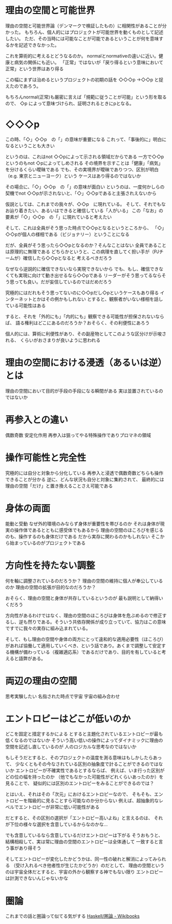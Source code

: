 

# 理由の空間と可能世界

理由の空間と可能世界論（デンマークで検証したもの）に相関性があることが分かった。
もちろん、個人的にはプロジェクトが可能世界を動くものとして記述したい。
ただ、その当時には可能なことが可能であるということが何を意味するかを記述できなかった。

これを算術的に考えるとどうなるのか。
normalとnormativeの違いに近い。健康と病気の関係にも近い。
「正常」ではないが「戻り得るという意味において正常」という世界はあり得る

この幅にまずは治めるというプロジェクトの初期の話を
◇◇◇p →◇◇p
と捉えたのであろう。

もちろんnormal(正常)も厳密に言えば「規範に従うことが可能」という形を取るので、
◇p
によって意味づけられ、証明されるときにpとなる。

# ◇◇◇p

この時、「◇」◇◇p　の「」の意味が重要になる
これって、「事後的に」明白になるということも大きい

というのは、これはnot ◇◇pによって示される領域だからである
一方で◇◇p　というのもnot ◇pによってしめされる
その境界を示すことは「健康」「病気」を分けるくらい曖昧である
でも、その実境界が曖昧でありつつ、区別が明白（e.g. 東京とニューヨーク）という
ケースはあり得るのではないか

その場合に、「◇」◇◇p　の「」の意味が面白い
というのは、一度何かしらの契機でnot ◇◇pが示されないと、「◇」◇◇pであると主張されえないから

仮説としては、これまでの我々が、◇◇p　に現れている。
そして、それでもなお辿り着きたい、あるいはできると確信している「人がいる」
この「なお」の要素が「◇」◇◇p　の「」に現れていると考えたい

そして、これは全員がそう思った時点で◇◇pとなるというところから、
「◇」◇◇pが個人の様相である（ビジョナリー）ということになる

だが、全員がそう思ったら◇◇pとなるのか？そんなことはない
全員であることは原理的に無理である
どちらかというと、この病理を直してく担い手が（PJチームが）確信したら◇◇pとなると
考えるべきだろう

なぜなら逆説的に確信できないなら実現できないから
でも、もし、確信できなくても実現に向けて動き出せるなら◇◇pである
リーダーがそう思ってるならそう思っても良い。だが妄信しているのではだめだろう

究極的にはだれもそう思ってないのに◇◇pだし◇pというケースもあり得る
インターネットとかはその例かもしれない
とすると、観察者がいない様相を話している可能性はある

すると、それを「外的にも」「内的にも」観察できる可能性が担保されないならば、
語る権利はどこにあるのだろうか？おそらく、その利便性にあろう

個人的には、算術に利便性があり、その副産物としてこのような区分けが示唆される、
くらいがおさまりが良いように思われる




# 理由の空間における浸透（あるいは逆）とは

理由の空間において目的が手段の手段になる瞬間がある
実は並置されているのではないか

# 再参入との違い

偶数奇数
安定化作用
再参入は狙ってやる特殊操作でありプロマネの領域

# 操作可能性と完全性

究極的には自分と対象から分化している
再参入と浸透で偶数奇数どちらも操作できることが分かる
逆に、どんな状況も自分と対象に集約されて、
最終的には理由の空間「だけ」と置き換えることさえ可能である

# 身体の両面

能動と受動
なぜ外的環境のみならず身体が重要性を帯びるのか
それは身体が現実の操作体であるとともに感受体でもあるから
理由の空間のほころびを感じるのも、操作するのも身体だけである
だから実存に関わるのかもしれない
そこから始まっているのがプロジェクトである

# 方向性を持たない調整

何を軸に調整されているのだろうか？
理由の空間の維持に個人が奉公しているのか
理由の空間の拡張が目的なのだろうか？

おそらく、理由の空間と身体が共存しているというのが
最も説明として納得いくだろう

方向性があるわけではなく、理由の空間のほころびは身体を危ぶめるので修正するし、逆も然りである。そういう共依存関係が成り立っていて、協力はこの意味ですでに我々の実存に組み込まれている。

そして、もし理由の空間や身体の両方にとって違和的な適用必要性（ほころび）があれば協働して適用していくべき、という話であり。あくまで調整して安定する機構が備わっている（複雑適応系）であるだけであり、目的を有していると考えると語弊がある。

# 両辺の理由の空間

思考実験したい
名指された時点で宇宙
宇宙の組み合わせ

# エントロピーはどこが低いのか

どこを固定と措定するかによる
とすると主題化されているエントロピーが最も低くなるのではないか
そういう高い低いの操作によってダイナミックに理由の空間を記述し直しているのが
人のロジカルな思考なのではないか

もしそうだとすると、そのプロジェクトの温度を測る意味はもしかしたらあって、
少なくともその今なされている区別の抽象度で計ることができるのではないか
エントロピーが不確実性であるとするならば、
例えば、いま行った区別がどの位の幅を持ったのか
（他でもなかった可能性がどれくらいあったのか）を見ることで、
疑似的には区別のエントロピーをみることができるのでは？

とはいえ、それはその「次元」におけるエントロピーなので、
そもそも、エントロピーを階級的に見ることすら可能なのか分からない
例えば、超抽象的なレベルでエントロピーが非常に低い可能性がある

だとすると、その区別の選択が「エントロピー高いよね」と言えるのは、
それが下位の様々な選択を含意しているからなのかな…

でも含意しているなら含意しているだけエントロピーは下がる
そうおもうと、結構相殺して、実は常に理由の空間のエントロピーは全体通して
一致すると言う事があり得そう

そしてエントロピーが変化したかどうかは、同一性の破れと解消によってみられる
（受け入れるべき他者性が生じたかどうか）のだとして、
理由の空間というのは宇宙全体だとすると、宇宙の外から観察する神でもない限り
エントロピーは計測できないんじゃないかな

# 圏論

これまでの話と圏論って似てる気がする
[Haskell/圏論 - Wikibooks](https://ja.wikibooks.org/wiki/Haskell/%E5%9C%8F%E8%AB%96)

